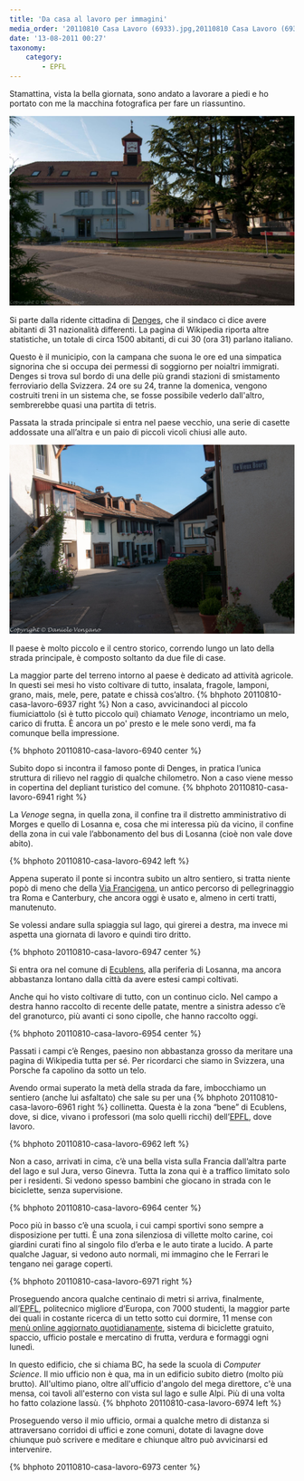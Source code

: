 ```yaml
---
title: 'Da casa al lavoro per immagini'
media_order: '20110810 Casa Lavoro (6933).jpg,20110810 Casa Lavoro (6936).jpg'
date: '13-08-2011 00:27'
taxonomy:
    category:
        - EPFL
---
```


Stamattina, vista la bella giornata, sono andato a lavorare a piedi e ho portato con me la macchina fotografica per fare un riassuntino.

![Denges](20110810%20Casa%20Lavoro%20%286933%29.jpg)

Si parte dalla ridente cittadina di [Denges](http://en.wikipedia.org/wiki/Denges), che il sindaco ci dice avere abitanti di 31 nazionalità differenti. La pagina di Wikipedia riporta altre statistiche, un totale di circa 1500 abitanti, di cui 30 (ora 31) parlano italiano.

Questo è il municipio, con la campana che suona le ore ed una simpatica signorina che si occupa dei permessi di soggiorno per noialtri immigrati. Denges si trova sul bordo di una delle più grandi stazioni di smistamento ferroviario della Svizzera. 24 ore su 24, tranne la domenica, vengono costruiti treni in un sistema che, se fosse possibile vederlo dall'altro, sembrerebbe quasi una partita di tetris.

Passata la strada principale si entra nel paese vecchio, una serie di casette addossate una all’altra e un paio di piccoli vicoli chiusi alle auto.

![Denges](20110810%20Casa%20Lavoro%20%286936%29.jpg)

Il paese è molto piccolo e il centro storico, correndo lungo un lato della strada principale, è composto soltanto da due file di case.

La maggior parte del terreno intorno al paese è dedicato ad attività agricole. In questi sei mesi ho visto coltivare di tutto, insalata, fragole, lamponi, grano, mais, mele, pere, patate e chissà cos’altro.
{% bhphoto 20110810-casa-lavoro-6937 right %}
Non a caso, avvicinandoci al piccolo fiumiciattolo (sì è tutto piccolo qui) chiamato *Venoge*, incontriamo un melo, carico di frutta.
È ancora un po' presto e le mele sono verdi, ma fa comunque bella impressione.

{% bhphoto 20110810-casa-lavoro-6940 center %}

Subito dopo si incontra il famoso ponte di Denges, in pratica l’unica struttura di rilievo nel raggio di qualche chilometro. Non a caso viene messo in copertina del depliant turistico del comune.
{% bhphoto 20110810-casa-lavoro-6941 right %}

La *Venoge* segna, in quella zona, il confine tra il distretto amministrativo di Morges e quello di Losanna e, cosa che mi interessa più da vicino, il confine della zona in cui vale l’abbonamento del bus di Losanna (cioè non vale dove abito).

{% bhphoto 20110810-casa-lavoro-6942 left %}

Appena superato il ponte si incontra subito un altro sentiero, si tratta niente popò di meno che della [Via Francigena](http://it.wikipedia.org/wiki/Via_Francigena), un antico percorso di pellegrinaggio tra Roma e Canterbury, che ancora oggi è usato e, almeno in certi tratti, manutenuto.

Se volessi andare sulla spiaggia sul lago, qui girerei a destra, ma invece mi aspetta una giornata di lavoro e quindi tiro dritto.

{% bhphoto 20110810-casa-lavoro-6947 center %}

Si entra ora nel comune di [Ecublens](http://en.wikipedia.org/wiki/Ecublens,_Vaud), alla periferia di Losanna, ma ancora abbastanza lontano dalla città da avere estesi campi coltivati.

Anche qui ho visto coltivare di tutto, con un continuo ciclo. Nel campo a destra hanno raccolto di recente delle patate, mentre a sinistra adesso c’è del granoturco, più avanti ci sono cipolle, che hanno raccolto oggi.

{% bhphoto 20110810-casa-lavoro-6954 center %}

Passati i campi c’è Renges, paesino non abbastanza grosso da meritare una pagina di Wikipedia tutta per sé. Per ricordarci che siamo in Svizzera, una Porsche fa capolino da sotto un telo.

Avendo ormai superato la metà della strada da fare, imbocchiamo un sentiero (anche lui asfaltato) che sale su per una {% bhphoto 20110810-casa-lavoro-6961 right %} collinetta. Questa è la zona “bene” di Ecublens, dove, si dice, vivano i professori (ma solo quelli ricchi) dell’[EPFL](http://www.epfl.ch), dove lavoro.

{% bhphoto 20110810-casa-lavoro-6962 left %}

Non a caso, arrivati in cima, c’è una bella vista sulla Francia dall’altra parte del lago e sul Jura, verso Ginevra. Tutta la zona qui è a traffico limitato solo per i residenti. Si vedono spesso bambini che giocano in strada con le biciclette, senza supervisione.

{% bhphoto 20110810-casa-lavoro-6964 center %}

Poco più in basso c’è una scuola, i cui campi sportivi sono sempre a disposizione per tutti. È una zona silenziosa di villette molto carine, coi giardini curati fino al singolo filo d’erba e le auto tirate a lucido. A parte qualche Jaguar, si vedono auto normali, mi immagino che le Ferrari le tengano nei garage coperti.

{% bhphoto 20110810-casa-lavoro-6971 right %}

Proseguendo ancora qualche centinaio di metri si arriva, finalmente, all’[EPFL](http://www.epfl.ch), politecnico migliore d’Europa, con 7000 studenti, la maggior parte dei quali in costante ricerca di un tetto sotto cui dormire, 11 mense con [menù online aggiornato quotidianamente](http://restauration.epfl.ch/), sistema di biciclette gratuito, spaccio, ufficio postale e mercatino di frutta, verdura e formaggi ogni lunedì.

In questo edificio, che si chiama BC, ha sede la scuola di *Computer Science*. Il mio ufficio non è qua, ma in un edificio subito dietro (molto più brutto). All'ultimo piano, oltre all'ufficio d'angolo del mega direttore, c'è una mensa, coi tavoli all'esterno con vista sul lago e sulle Alpi. Più di una volta ho fatto colazione lassù.
{% bhphoto 20110810-casa-lavoro-6974 left %}

Proseguendo verso il mio ufficio, ormai a qualche metro di distanza si attraversano corridoi di uffici e zone comuni, dotate di lavagne dove chiunque può scrivere e meditare e chiunque altro può avvicinarsi ed intervenire.

{% bhphoto 20110810-casa-lavoro-6973 center %}
